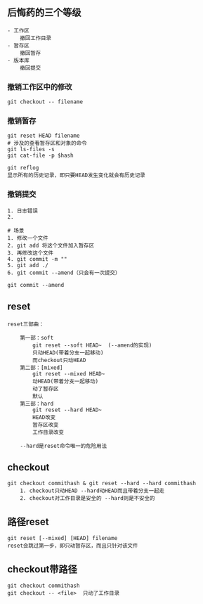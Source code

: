## 后悔药的三个等级
    - 工作区
        撤回工作目录
    - 暂存区
        撤回暂存
    - 版本库
        撤回提交

### 撤销工作区中的修改
```shell
git checkout -- filename
```

### 撤销暂存
```shell
git reset HEAD filename
# 涉及的查看暂存区和对象的命令
git ls-files -s
git cat-file -p $hash
```

    git reflog
    显示所有的历史记录，即只要HEAD发生变化就会有历史记录
### 撤销提交
    1. 日志错误
    2. 
```shell
# 场景
1. 修改一个文件
2. git add 将这个文件加入暂存区
3. 再修改这个文件
4. git commit -m ""
5. git add ./
6. git commit --amend（只会有一次提交）

git commit --amend
```

## reset

    reset三部曲：

        第一部：soft
            git reset --soft HEAD~  (--amend的实现)
            只动HEAD(带着分支一起移动)
            而checkout只动HEAD
        第二部：[mixed]
            git reset --mixed HEAD~
            动HEAD(带着分支一起移动)
            动了暂存区
            默认
        第三部：hard
            git reset --hard HEAD~
            HEAD改变
            暂存区改变
            工作目录改变

        --hard是reset命令唯一的危险用法

## checkout
    git checkout commithash & git reset --hard --hard commithash
        1. checkout只动HEAD --hard动HEAD而且带着分支一起走
        2. checkout对工作目录是安全的 --hard则是不安全的

## 路径reset
    git reset [--mixed] [HEAD] filename
    reset会跳过第一步，即只动暂存区，而且只针对该文件


## checkout带路径
    git checkout commithash
    git checkout -- <file>  只动了工作目录